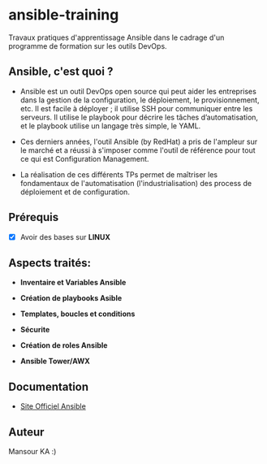 # ansible-training
Travaux pratiques d'apprentissage Ansible dans le cadrage d'un programme de formation sur les outils DevOps.


## Ansible, c'est quoi ?

* Ansible est un outil DevOps open source qui peut aider les entreprises dans la gestion de la configuration, le déploiement, le provisionnement, etc. Il est facile à déployer ; il utilise SSH pour communiquer entre les serveurs. Il utilise le playbook pour décrire les tâches d’automatisation, et le playbook utilise un langage très simple, le YAML.


* Ces derniers années, l'outil Ansible (by RedHat) a pris de l'ampleur sur le marché et a réussi à s'imposer comme l'outil de référence pour tout ce qui est Configuration Management.

* La réalisation de ces différents TPs permet de maîtriser les fondamentaux de l'automatisation (l'industrialisation) des process de déploiement et de configuration.

## Prérequis
- [x] Avoir des bases sur **LINUX**


## Aspects traités:

- **Inventaire et Variables  Ansible**

- **Création de playbooks Asible**

- **Templates, boucles et conditions**

- **Sécurite**

- **Création de roles Ansible**

- **Ansible Tower/AWX**

## Documentation
- [Site Officiel Ansible](https://docs.ansible.com/ansible/latest/index.html)


## Auteur
Mansour KA :) 